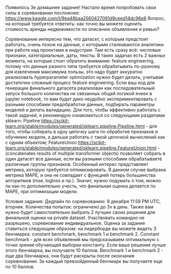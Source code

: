 Появилось 3е домашнее задание! Настало время попробовать свои силы в соревновании посложнее:
https://www.kaggle.com/t/9ea48baa2560427091d9ceed14dc96e8 
Вопрос, на который требуется ответить: как точно вы можете оценить стоимость аренды недвижимости по описанию объявления и ревью?

Соревнование интересно тем, что датасет, с которым предстоит работать, очень похож на данные, с которыми сталкиваются аналитики при работе над проектами в индустрии. Там есть сразу всё: числовые признаки, категориальные, даты, тексты. В таких задачах есть 2 важных момента, на которые стоит обратить внимание: 
feature engineering, потому что данные разного типа требуется обрабатывать по-разному для извлечения максимума пользы, это надо будет аккуратно реализовать 
hyperparameter optimization нужно будет делать, учитывая достаточно сложный процесс feature engineering. Если ваш код для генерации финального датасета реализован как последовательный запуск большого количества не связанных общей логикой ячеек в jupyter notebook, то вам будет дико неудобно экспериментировать c разными способами предобработки данных, подбирать параметры моделей и делать валидацию.
Для того, чтобы эффективно работать с такой задачей, я рекомендую ознакомиться со следующими разделами sklearn: 
Pipeline https://scikit-learn.org/stable/modules/generated/sklearn.pipeline.Pipeline.html - для того, чтобы собирать в одну цепочку шаги по обработке признаков и обучению модели, а дальше работать с такой цепочкой вычислений как с одним объектом; 
FeatureUnion  https://scikit-learn.org/stable/modules/generated/sklearn.pipeline.FeatureUnion.html - (сoncatenates results of multiple transformer objects) позволяет собрать в один датасет все данные, если вы разными способами обрабатываете различные группы признаков. 
Особенный интерес представляет метрика, которую требуется оптимизировать. В данном случае выбрана метрика MAPE, и она не совпадает с функцией потерь большинства алгоритмов (mse, logloss и пр.). Значит, нужно подумать о том, можно ли как-то дополнительно учесть, что финальная оценка делается по MAPE, при оптимизации модели. 

Условия задания:
Дедлайн по соревнованию: 8 декабря 11:59 PM UTC, вторник. 
Количества попыток: ограничено до 3х в день. Также вам нужно будет самостоятельно выбрать 2 лучших своих решения для финальной оценки на private dataset.
Участвовать командно не разрешено, соревнование индивидуальное.
Оценка за задание ставиться следующим образом: на лидерборде вы можете видеть 3 бенчмарка: constant benchmark, benchmark 1 и benchmark 2. Constant benchmark - для всех объявлений мы предсказываем оптимальную с точки зрения обучающей выборки константу. Если ваше решение лучше этого бенчмарка, вы получаете 10 баллов. Benchmark 1 и benchmark 2 - еще два бенчмарка, они будут раскрыты после окончания соревнования. За каждый превзойденный бенчмарк вы получаете еще по 10 баллов. 

